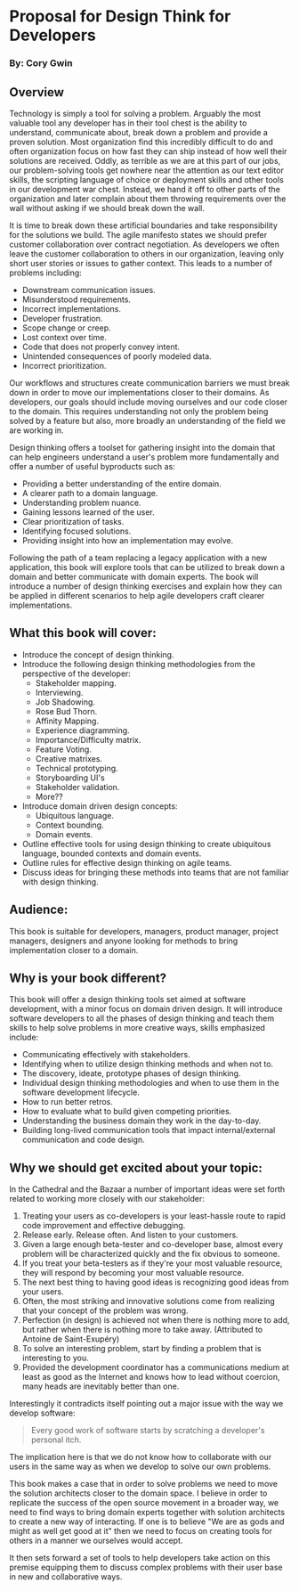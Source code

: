 # Proposal for Design Think for Developers
### By: Cory Gwin

## Overview
Technology is simply a tool for solving a problem. Arguably the most valuable tool any developer has in their tool chest is the ability to understand, communicate about, break down a problem and provide a proven solution. Most organization find this incredibly difficult to do and often organization focus on how fast they can ship instead of how well their solutions are received. Oddly, as terrible as we are at this part of our jobs, our problem-solving tools get nowhere near the attention as our text editor skills, the scripting language of choice or deployment skills and other tools in our development war chest. Instead, we hand it off to other parts of the organization and later complain about them throwing requirements over the wall without asking if we should break down the wall.

It is time to break down these artificial boundaries and take responsibility for the solutions we build. The agile manifesto states we should prefer customer collaboration over contract negotiation. As developers we often leave the customer collaboration to others in our organization, leaving only short user stories or issues to gather context. This leads to a number of problems including:

- Downstream communication issues.
- Misunderstood requirements.
- Incorrect implementations.
- Developer frustration.
- Scope change or creep. 
- Lost context over time.
- Code that does not properly convey intent.
- Unintended consequences of poorly modeled data.
- Incorrect prioritization.

Our workflows and structures create communication barriers we must break down in order to move our implementations closer to their domains. As developers, our goals should include moving ourselves and our code closer to the domain. This requires understanding not only the problem being solved by a feature but also, more broadly an understanding of the field we are working in.

Design thinking offers a toolset for gathering insight into the domain that can help engineers understand a user's problem more fundamentally and offer a number of useful byproducts such as:

- Providing a better understanding of the entire domain.
- A clearer path to a domain language.
- Understanding problem nuance.
- Gaining lessons learned of the user.
- Clear prioritization of tasks.
- Identifying focused solutions.
- Providing insight into how an implementation may evolve.

Following the path of a team replacing a legacy application with a new application, this book will explore tools that can be utilized to break down a domain and better communicate with domain experts. The book will introduce a number of design thinking exercises and explain how they can be applied in different scenarios to help agile developers craft clearer implementations.

## What this book will cover:

- Introduce the concept of design thinking.
- Introduce the following design thinking methodologies from the perspective of the developer:
    - Stakeholder mapping.
    - Interviewing.
    - Job Shadowing.
    - Rose Bud Thorn.
    - Affinity Mapping.
    - Experience diagramming.
    - Importance/Difficulty matrix.
    - Feature Voting.
    - Creative matrixes.
    - Technical prototyping.
    - Storyboarding UI's
    - Stakeholder validation.
    - More??
- Introduce domain driven design concepts:
    - Ubiquitous language.
    - Context bounding.
    - Domain events.
- Outline effective tools for using design thinking to create ubiquitous language, bounded contexts and domain events.
- Outline rules for effective design thinking on agile teams.
- Discuss ideas for bringing these methods into teams that are not familiar with design thinking.

## Audience:
This book is suitable for developers, managers, product manager, project managers, designers and anyone looking for methods to bring implementation closer to a domain.

## Why is your book different?

This book will offer a design thinking tools set aimed at software development, with a minor focus on domain driven design. It will introduce software developers to all the phases of design thinking and teach them skills to help solve problems in more creative ways, skills emphasized include:

- Communicating effectively with stakeholders.
- Identifying when to utilize design thinking methods and when not to.
- The discovery, ideate, prototype phases of design thinking.
- Individual design thinking methodologies and when to use them in the software development lifecycle. 
- How to run better retros.
- How to evaluate what to build given competing priorities.
- Understanding the business domain they work in the day-to-day.
- Building long-lived communication tools that impact internal/external communication and code design.


## Why we should get excited about your topic:

In the Cathedral and the Bazaar a number of important ideas were set forth related to working more closely with our stakeholder:

1. Treating your users as co-developers is your least-hassle route to rapid code improvement and effective debugging.
1. Release early. Release often. And listen to your customers.
1. Given a large enough beta-tester and co-developer base, almost every problem will be characterized quickly and the fix obvious to someone.
1. If you treat your beta-testers as if they're your most valuable resource, they will respond by becoming your most valuable resource.
1. The next best thing to having good ideas is recognizing good ideas from your users. 
1. Often, the most striking and innovative solutions come from realizing that your concept of the problem was wrong.
1. Perfection (in design) is achieved not when there is nothing more to add, but rather when there is nothing more to take away. (Attributed to Antoine de Saint-Exupéry)
1. To solve an interesting problem, start by finding a problem that is interesting to you.
1. Provided the development coordinator has a communications medium at least as good as the Internet and knows how to lead without coercion, many heads are inevitably better than one.

Interestingly it contradicts itself pointing out a major issue with the way we develop software:

> Every good work of software starts by scratching a developer's personal itch.

The implication here is that we do not know how to collaborate with our users in the same way as when we develop to solve our own problems. 

This book makes a case that in order to solve problems we need to move the solution architects closer to the domain space. I believe in order to replicate the success of the open source movement in a broader way, we need to find ways to bring domain experts together with solution architects to create a new way of interacting. If one is to believe "We are as gods and might as well get good at it" then we need to focus on creating tools for others in a manner we ourselves would accept.

It then sets forward a set of tools to help developers take action on this premise equipping them to discuss complex problems with their user base in new and collaborative ways.

 